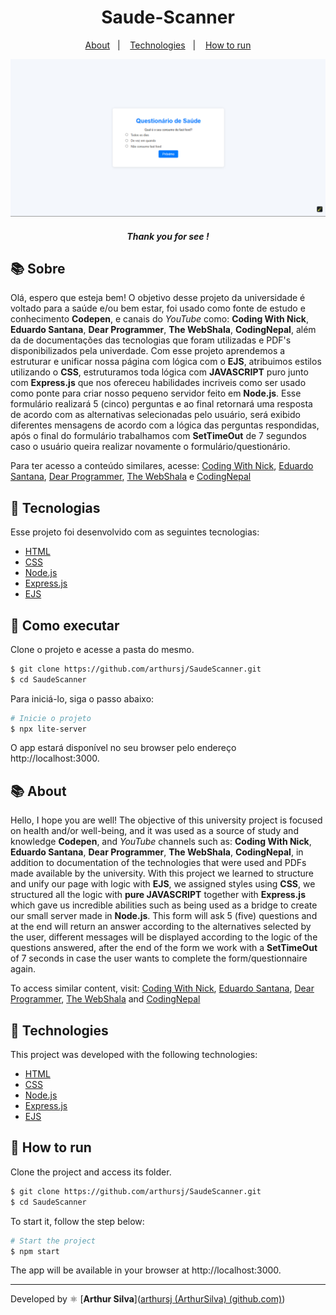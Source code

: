 <h1 align="center"> 
    Saude-Scanner
</h1>
<p align="center">
  <a href="#-About">About</a>&nbsp;&nbsp;&nbsp;|&nbsp;&nbsp;&nbsp;
  <a href="#-Technologies">Technologies</a>&nbsp;&nbsp;&nbsp;|&nbsp;&nbsp;&nbsp;
  <a href="#-How to run">How to run</a>
</p>
<p align="center">
    <img src="./images/github.png">
</p>

<h5 style="text-align: center"> Thank you for see !</h5>


## 📚 Sobre

Olá, espero que esteja bem! O objetivo desse projeto da universidade é voltado para a saúde e/ou bem estar, foi usado como fonte de estudo e conhecimento **Codepen**,
e canais do _YouTube_ como: **Coding With Nick**, **Eduardo Santana**, **Dear Programmer**, **The WebShala**, **CodingNepal**, além da de documentações das tecnologias
que foram utilizadas e PDF's disponibilizados pela univerdade. Com esse projeto aprendemos a estruturar e unificar nossa página com lógica com o **EJS**, atribuimos estilos
utilizando o **CSS**, estruturamos toda lógica com **JAVASCRIPT** puro junto com **Express.js** que nos ofereceu habilidades incriveis como ser
usado como ponte para criar nosso pequeno servidor feito em **Node.js**. Esse formulário realizará 5 (cinco) perguntas e ao final retornará uma
resposta de acordo com as alternativas selecionadas pelo usuário, será exibido diferentes mensagens de acordo com a lógica das perguntas respondidas, após o final do formulário trabalhamos com **SetTimeOut** de 7 segundos caso o usuário queira realizar novamente o formulário/questionário.

Para ter acesso a conteúdo similares, acesse: [Coding With Nick](https://www.youtube.com/@CodingWithNick), [Eduardo Santana](https://www.youtube.com/@edusf0), [Dear Programmer](https://www.youtube.com/@DearProgrammer), [The WebShala](https://www.youtube.com/@TheWebShala) e [CodingNepal](https://www.youtube.com/@CodingNepal)

## 🧪 Tecnologias

Esse projeto foi desenvolvido com as seguintes tecnologias:

- [HTML](https://developer.mozilla.org/en-US/docs/Web/HTML)
- [CSS](https://developer.mozilla.org/en-US/docs/Web/CSS)
- [Node.js](https://nodejs.org/en)
- [Express.js](https://expressjs.com/)
- [EJS](https://ejs.co/)

## 🚀 Como executar

Clone o projeto e acesse a pasta do mesmo.

```bash
$ git clone https://github.com/arthursj/SaudeScanner.git
$ cd SaudeScanner
```

Para iniciá-lo, siga o passo abaixo:
```bash
# Inicie o projeto
$ npx lite-server
```
O app estará disponível no seu browser pelo endereço http://localhost:3000.

## 📚 About

Hello, I hope you are well! The objective of this university project is focused on health and/or well-being, and it was used as a source of study and knowledge **Codepen**,
and _YouTube_ channels such as: **Coding With Nick**, **Eduardo Santana**, **Dear Programmer**, **The WebShala**, **CodingNepal**, in addition to documentation of the technologies
that were used and PDFs made available by the university. With this project we learned to structure and unify our page with logic with **EJS**, we assigned styles
using **CSS**, we structured all the logic with **pure JAVASCRIPT** together with **Express.js** which gave us incredible abilities such as being
used as a bridge to create our small server made in **Node.js**. This form will ask 5 (five) questions and at the end will return an answer according to the alternatives selected by the user, different messages will be displayed according to the logic of the questions answered, after the end of the form we work with a **SetTimeOut** of 7 seconds in case the user wants to complete the form/questionnaire again.

To access similar content, visit: [Coding With Nick](https://www.youtube.com/@CodingWithNick), [Eduardo Santana](https://www.youtube.com/@edusf0), [Dear Programmer](https://www.youtube.com/@DearProgrammer), [The WebShala](https://www.youtube.com/@TheWebShala) and [CodingNepal](https://www.youtube.com/@CodingNepal)

## 🧪 Technologies

This project was developed with the following technologies:

- [HTML](https://developer.mozilla.org/en-US/docs/Web/HTML)
- [CSS](https://developer.mozilla.org/en-US/docs/Web/CSS)
- [Node.js](https://nodejs.org/en)
- [Express.js](https://expressjs.com/)
- [EJS](https://ejs.co/)

## 🚀 How to run

Clone the project and access its folder.

```bash
$ git clone https://github.com/arthursj/SaudeScanner.git
$ cd SaudeScanner
```

To start it, follow the step below:
```bash
# Start the project
$ npm start
```
The app will be available in your browser at http://localhost:3000.

--------------

Developed by :atom_symbol: [**Arthur Silva**]([arthursj (ArthurSilva) (github.com)](https://github.com/arthursj))
